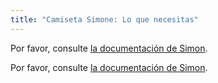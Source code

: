 ```yaml
---
title: "Camiseta Simone: Lo que necesitas"
---
```


<Note>

Por favor, consulte [la documentación de Simon](/docs/patterns/simon/).

Por favor, consulte [la documentación de Simon](/docs/patterns/simon/).

</Note>
